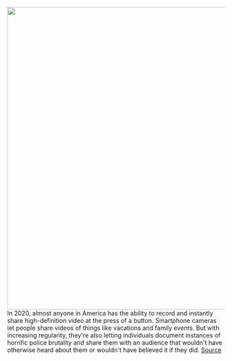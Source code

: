 <img src='https://cdn.vox-cdn.com/thumbor/henGpYlxh2m8ahB7YRgaJot8zMA=/0x0:2040x1360/1200x800/filters:focal(857x517:1183x843)/cdn.vox-cdn.com/uploads/chorus_image/image/66941570/akrales_190914_3666_0154.0.jpg' width='700px' /><br/>
In 2020, almost anyone in America has the ability to record and instantly share high-definition video at the press of a button. Smartphone cameras let people share videos of things like vacations and family events. But with increasing regularity, they're also letting individuals document instances of horrific police brutality and share them with an audience that wouldn't have otherwise heard about them or wouldn't have believed it if they did.
<a href='https://www.theverge.com/2020/6/16/21293013/smartphone-cameras-police-brutality-incidents-capture-wall-street-journal'> Source <a/>